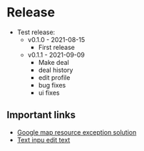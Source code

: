 # Release
- Test release:
    - v0.1.0 - 2021-08-15
        - First release
    - v0.1.1 - 2021-09-09
        - Make deal 
        - deal history
        - edit profile
        - bug fixes
        - ui fixes

## Important links
- [Google map resource exception solution](https://stackoverflow.com/questions/56629445/getting-a-android-content-res-resourcesnotfoundexception-resource-id-0x7f0200)
- [Text inpu edit text](https://www.section.io/engineering-education/how-is-textinputlayout-different-from-edittext)